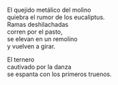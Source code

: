 El quejido metálico del molino  
quiebra el rumor de los eucaliptus.  
Ramas deshilachadas  
corren por el pasto,  
se elevan en un remolino  
y vuelven a girar.  

El ternero  
cautivado por la danza  
se espanta con los primeros truenos.
